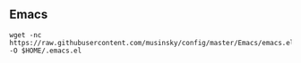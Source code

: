 Emacs
-----
```
wget -nc https://raw.githubusercontent.com/musinsky/config/master/Emacs/emacs.el -O $HOME/.emacs.el
```
